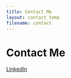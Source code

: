 ```yaml
---
title: Contact Me
layout: contact_temp
filename: contact
--- 
```


# Contact Me


<i class="fa fa-linkedin" aria-hidden="true"></i><a href="www.linkedin.com/in/ishugarg" title="LinkedIn">LinkedIn</a>

